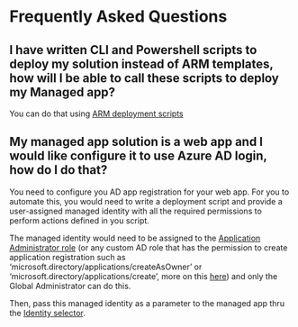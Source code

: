 # Frequently Asked Questions

## I have written CLI and Powershell scripts to deploy my solution instead of ARM templates, how will I be able to call these scripts to deploy my Managed app?
You can do that using [ARM deployment scripts](https://docs.microsoft.com/en-us/azure/azure-resource-manager/templates/deployment-script-template)

## My managed app solution is a web app and I would like configure it to use Azure AD login, how do I do that?
You need to configure you AD app registration for your web app.  For you to automate this, you would need to write a deployment script and provide a user-assigned managed identity with all the required permissions to perform actions defined in you script.  

The managed identity would need to be assigned to the [Application Administrator role](https://docs.microsoft.com/en-us/azure/active-directory/roles/permissions-reference#application-administrator) (or any custom AD role that has the permission to create application registration such as ‘microsoft.directory/applications/createAsOwner’ or ‘microsoft.directory/applications/create’, more on this [here](https://docs.microsoft.com/en-us/azure/active-directory/roles/custom-available-permissions)) and only the Global Administrator can do this.  

Then, pass this managed identity as a parameter to the managed app thru the [Identity selector](https://docs.microsoft.com/en-us/azure/azure-resource-manager/managed-applications/microsoft-managedidentity-identityselector).
 

